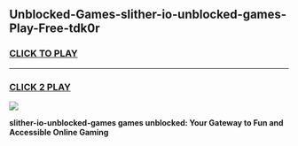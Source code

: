 
## Unblocked-Games-slither-io-unblocked-games-Play-Free-tdk0r
<h3>
<a href="https://premium76.site?title=slither-io-unblocked-games&ref=18A1">CLICK TO PLAY</a></h3>
<hr>

<h3>
<a href="https://premium76.site?title=slither-io-unblocked-games&ref=18A1">CLICK 2 PLAY</a>
  
</h3>

<a href="https://premium76.site?title=slither-io-unblocked-games&ref=18A1"><img src="https://clearcache.store/games.png"></a>


**slither-io-unblocked-games games unblocked: Your Gateway to Fun and Accessible Online Gaming**
